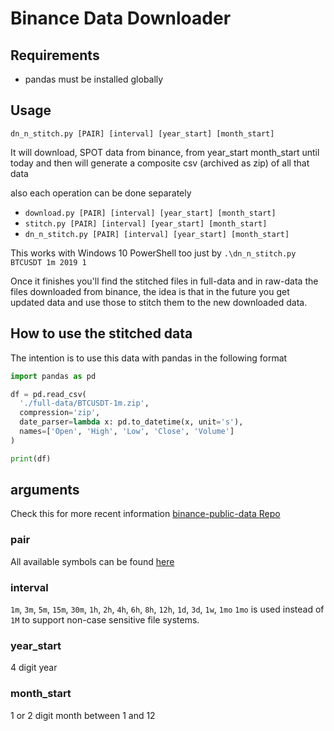 # Binance Data Downloader

## Requirements

- pandas must be installed globally

## Usage

`dn_n_stitch.py [PAIR] [interval] [year_start] [month_start]`

It will download, SPOT data from binance, from year_start month_start until
today and then will generate a composite csv (archived as zip) of all that data

also each operation can be done separately

- `download.py [PAIR] [interval] [year_start] [month_start]`
- `stitch.py [PAIR] [interval] [year_start] [month_start]`
- `dn_n_stitch.py [PAIR] [interval] [year_start] [month_start]`

This works with Windows 10 PowerShell too just by
`.\dn_n_stitch.py BTCUSDT 1m 2019 1`

Once it finishes you'll find the stitched files in full-data and in raw-data
the files downloaded from binance, the idea is that in the future you get updated
data and use those to stitch them to the new downloaded data.

## How to use the stitched data

The intention is to use this data with pandas in the following format

```python
import pandas as pd

df = pd.read_csv(
  './full-data/BTCUSDT-1m.zip',
  compression='zip',
  date_parser=lambda x: pd.to_datetime(x, unit='s'),
  names=['Open', 'High', 'Low', 'Close', 'Volume']
)

print(df)

```

## arguments

Check this for more recent information
[binance-public-data Repo](https://github.com/binance/binance-public-data/)

### pair

All available symbols can be found [here](https://github.com/binance/binance-public-data/blob/master/data/symbols.txt)

### interval

`1m`, `3m`, `5m`, `15m`, `30m`, `1h`, `2h`, `4h`, `6h`, `8h`, `12h`, `1d`, `3d`, `1w`, `1mo`
`1mo` is used instead of `1M` to support non-case sensitive file systems.

### year_start

4 digit year

### month_start

1 or 2 digit month between 1 and 12
